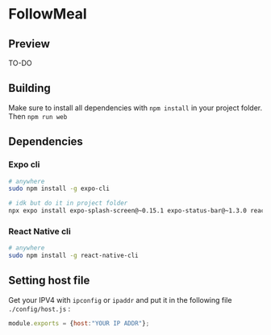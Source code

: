 # FollowMeal

## Preview

TO-DO

## Building

Make sure to install all dependencies with `npm install` in your project folder. Then `npm run web`

## Dependencies

### Expo cli

```bash
# anywhere
sudo npm install -g expo-cli

# idk but do it in project folder
npx expo install expo-splash-screen@~0.15.1 expo-status-bar@~1.3.0 react@17.0.2 react-dom@17.0.2 react-native@0.68.1 react-native-web@0.17.7
```

### React Native cli

```bash
# anywhere
sudo npm install -g react-native-cli
```

## Setting host file

Get your IPV4 with `ipconfig` or `ipaddr` and put it in the following file `./config/host.js` :
```js
module.exports = {host:"YOUR IP ADDR"};
```

